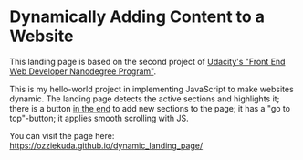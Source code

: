 # Dynamically Adding Content to a Website

This landing page is based on the second project of [Udacity's "Front End Web Developer Nanodegree Program"](https://www.udacity.com/course/front-end-web-developer-nanodegree--nd0011).

This is my hello-world project in implementing JavaScript to make websites dynamic. The landing page detects the active sections and highlights it; there is a button [in the end](https://www.youtube.com/watch?v=eVTXPUF4Oz4) to add new sections to the page; it has a "go to top"-button; it applies smooth scrolling with JS.

You can visit the page here:
https://ozziekuda.github.io/dynamic_landing_page/